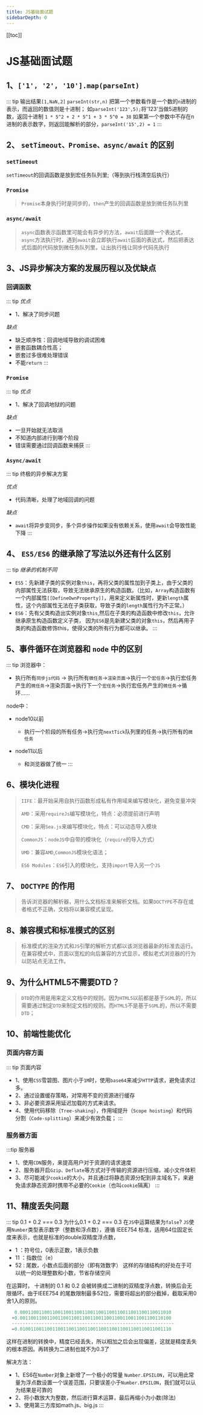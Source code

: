 ```yaml
---
title: JS基础面试题
sidebarDepth: 0
---
```

[[toc]]
# JS基础面试题

## 1、`['1', '2', '10'].map(parseInt)`
::: tip
输出结果`[1,NaN,2]`
`parseInt(str,n)`
把第一个参数看作是一个数的`n`进制的表示，而返回的数值则是十进制；
如`parseInt('123',5);`将'123'当做5进制的数，返回十进制 `1 * 5^2 + 2 * 5^1 + 3 * 5^0 = 38`
如果第一个参数中不存在n进制的表示数字，则返回能解析的部分，`parseInt('15',2) = 1`
:::

## 2、 `setTimeout、Promise、async/await` 的区别
### `setTimeout`
`setTimeout`的回调函数是放到宏任务队列里;（等到执行栈清空后执行）
### `Promise`
>`Promise`本身执行时是同步的，`then`产生的回调函数是放到微任务队列里
### `async/await` 
>`async`函数表示函数里可能会有异步的方法，`await`后面跟一个表达式，`async`方法执行时，遇到`await`会立即执行`await`后面的表达式，然后把表达式后面的代码放到微任务队列里，让出执行栈让同步代码先执行

## 3、JS异步解决方案的发展历程以及优缺点
### 回调函数
::: tip
*优点*
- 1、解决了同步问题
 
*缺点*
- 缺乏顺序性：回调地域导致的调试困难
- 嵌套函数耦合性高；
- 嵌套过多很难处理错误
- 不能`return`
:::
### `Promise`
::: tip
*优点*
- 1、解决了回调地狱的问题

*缺点*
- 一旦开始就无法取消
- 不知道内部进行到哪个阶段
- 错误需要通过回调函数来捕获
:::
### `Async/await`
::: tip
终极的异步解决方案

*优点*
- 代码清晰，处理了地域回调的问题

*缺点*
- `await`将异步变同步，多个异步操作如果没有依赖关系，使用`await`会导致性能下降
:::



## 4、 `ES5/ES6` 的继承除了写法以外还有什么区别
::: tip 
*继承的机制不同*

- `ES5`：先新建子类的实例对象`this`，再将父类的属性加到子类上，由于父类的内部属性无法获取，导致无法继承原生的构造函数。（比如，`Array`构造函数有一个内部属性`[[DefineOwnProperty]]`，用来定义新属性时，更新`length`属性，这个内部属性无法在子类获取，导致子类的`length`属性行为不正常。）
- `ES6`：先有父类构造出实例对象`this`,然后在子类的构造函数中修改`this`，允许继承原生构造函数定义子类， 因为`ES6`是先新建父类的对象`this`，然后再用子类的构造函数修饰this，使得父类的所有行为都可以继承。
:::

## 5、事件循环在浏览器和 `node` 中的区别
::: tip
浏览器中：

 - 执行所有`同步js代码` → 执行所有`微任务`→`渲染页面`→执行一个`宏任务`→执行宏任务产生的`微任务`→渲染页面→执行下一个`宏任务`→执行宏任务产生的`微任务`→循环……

node中：

- node10以前 
  - 执行一个阶段的所有任务→执行完`nextTick`队列里的任务→执行所有的`微任务`

- node11以后
  - 和浏览器做了统一
:::

## 6、模块化进程
>`IIFE`：最开始采用自执行函数形成私有作用域来编写模块化，避免变量冲突
>
>`AMD`：采用`requireJs`编写模块化，特点：必须提前进行声明
>
>`CMD`：采用`Sea.js`来编写模块化，特点：可以动态导入模块
>
>`CommonJS`：`nodeJS`中自带的模块化（`require`的导入方式）
>
>`UMD`：兼容`AMD`,`CommonJS`模块化语法；
>
>`ES6 Modules`：`ES6`引入的模块化，支持`import`导入另一个`JS`

## 7、 `DOCTYPE` 的作用
>告诉浏览器的解析器，用什么文档标准来解析文档。如果`DOCTYPE`不存在或者格式不正确，文档将以兼容模式呈现。

## 8、兼容模式和标准模式的区别
>标准模式的渲染方式和`JS`引擎的解析方式都以该浏览器最新的标准去运行。在兼容模式中，页面以宽松的向后兼容的方式显示，模拟老式浏览器的行为以防站点无法工作。

## 9、为什么HTML5不需要DTD？
>`DTD`的作用是用来定义文档中的规则。因为`HTML5`以前都是基于`SGML`的，所以需要通过制定`DTD`来制定文档的规则。而`HTML5`不是基于`SGML`的，所以不需要`DTD`；

## 10、前端性能优化
### 页面内容方面
::: tip 页面内容
- 1、使用`CSS`雪碧图、图片小于`1M`时，使用`base64`来减少`HTTP`请求，避免请求过多。
- 2、通过设置缓存策略，对常用不变的资源进行缓存
- 3、非必要资源采用延迟加载的方式来请求。
- 4、使用代码移除（`Tree-shaking`），作用域提升（`Scope hoisting`）和代码分割（`Code-splitting`）来减少有效负载；
:::
### 服务器方面
:::tip 服务器
- 1、使用`CDN`服务，来提高用户对于资源的请求速度
- 2、服务器开启`Gzip、Deflate`等方式对于传输的资源进行压缩，减小文件体积
- 3、尽可能减少`cookie`的大小，并且通过将静态资源分配到非主域名下，来避免请求静态资源时携带不必要的`Cookie`（也叫`cookie`隔离）
:::

## 11、精度丢失问题
::: tip 0.1 + 0.2 === 0.3
为什么0.1 + 0.2 === 0.3 在`JS`中运算结果为`false`?
`JS`使用`Number`类型表示数字（整数和浮点数），遵循 IEEE754 标准，适用64位固定长度来表示，也就是标准的double双精度浮点数，
 - 1  ：符号位，0表示正数，1表示负数
 - 11 ：指数位（e）
 - 52 : 尾数，小数点后面的部分（即有效数字）
这样的存储结构的好处在于可以统一的处理整数和小数，节省存储空间

在运算时， 十进制的 0.1 和 0.2 会被转换成二进制的双精度浮点数，转换后会无限循环。由于IEEE754 的尾数限制最多52位，需要将超出的部分截掉，截取采用0舍1入的原则。
```js
   0.00011001100110011001100110011001100110011001100110011010
  +0.00110011001100110011001100110011001100110011001100110100
  ------------------------------------------------------------
  =0.01001100110011001100110011001100110011001100110011001110
```
这样在进制的转换中，精度已经丢失，所以相加之后会出现偏差，这就是精度丢失的根本原因。再转换为二进制也就不为0.3了

解决方法：
 - 1、ES6在`Number`对象上新增了一个极小的常量 `Number.EPSILON`，可以用此常量为浮点数设置一个误差范围，只要误差小于`Number.EPSILON`，我们就可以认为结果是可靠的
 - 2、将小数放大为整数，然后进行算术运算，最后再缩小为小数(除法)
 - 3、使用第三方库如math.js、big.js
:::